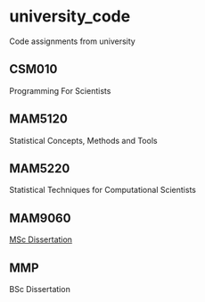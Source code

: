 # university_code
Code assignments from university

## CSM010
Programming For Scientists

## MAM5120
Statistical Concepts, Methods and Tools

## MAM5220
Statistical Techniques for Computational Scientists

## MAM9060
[MSc Dissertation](https://github.com/amyjaderichards/Dissertation-MSc0)

## MMP
BSc Dissertation

